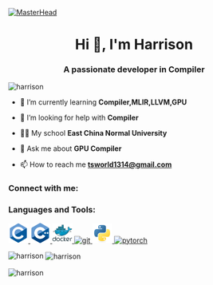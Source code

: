 [![MasterHead](https://cdn.hswstatic.com/gif/starship.jpg)](https:harrison.io)
<h1 align="center">Hi 👋, I'm Harrison</h1>
<h3 align="center">A passionate developer in Compiler</h3>

<p align="left"> <img src="https://komarev.com/ghpvc/?username=harrison&label=Profile%20views&color=0e75b6&style=flat" alt="harrison" /> </p>

- 🌱 I’m currently learning **Compiler,MLIR,LLVM,GPU**

- 🤝 I’m looking for help with **Compiler**

- 👨‍💻 My school **East China Normal University**

- 💬 Ask me about **GPU Compiler**

- 📫 How to reach me **tsworld1314@gmail.com**

<h3 align="left">Connect with me:</h3>
<p align="left">
</p>

<h3 align="left">Languages and Tools:</h3>
<p align="left"> <a href="https://www.cprogramming.com/" target="_blank" rel="noreferrer"> <img src="https://raw.githubusercontent.com/devicons/devicon/master/icons/c/c-original.svg" alt="c" width="40" height="40"/> </a> <a href="https://www.w3schools.com/cpp/" target="_blank" rel="noreferrer"> <img src="https://raw.githubusercontent.com/devicons/devicon/master/icons/cplusplus/cplusplus-original.svg" alt="cplusplus" width="40" height="40"/> </a> <a href="https://www.docker.com/" target="_blank" rel="noreferrer"> <img src="https://raw.githubusercontent.com/devicons/devicon/master/icons/docker/docker-original-wordmark.svg" alt="docker" width="40" height="40"/> </a> <a href="https://git-scm.com/" target="_blank" rel="noreferrer"> <img src="https://www.vectorlogo.zone/logos/git-scm/git-scm-icon.svg" alt="git" width="40" height="40"/> </a> <a href="https://www.python.org" target="_blank" rel="noreferrer"> <img src="https://raw.githubusercontent.com/devicons/devicon/master/icons/python/python-original.svg" alt="python" width="40" height="40"/> </a> <a href="https://pytorch.org/" target="_blank" rel="noreferrer"> <img src="https://www.vectorlogo.zone/logos/pytorch/pytorch-icon.svg" alt="pytorch" width="40" height="40"/> </a> </p>

<p><img align="left" src="https://github-readme-stats.vercel.app/api/top-langs?username=harrison&show_icons=true&locale=en&layout=compact" alt="harrison" /></p>

<p>&nbsp;<img align="center" src="https://github-readme-stats.vercel.app/api?username=harrison&show_icons=true&locale=en" alt="harrison" /></p>

<p><img align="center" src="https://github-readme-streak-stats.herokuapp.com/?user=harrison&" alt="harrison" /></p>
